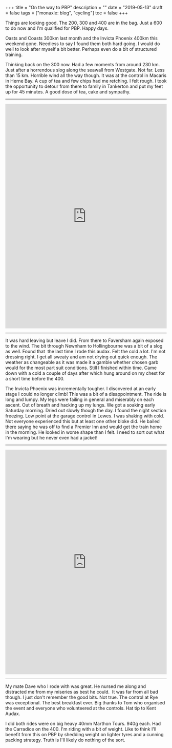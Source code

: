 +++
title = "On the way to PBP"
description = ""
date = "2019-05-13"
draft = false
tags = ["monaxle: blog", "cycling"]
toc = false
+++

Things are looking good. The 200, 300 and 400 are in the bag. Just a 600 to do now and I'm qualified for PBP. Happy days. 

Oasts and Coasts 300km last month and the Invicta Phoenix 400km this weekend gone. Needless to say I found them both hard going. I would do well to look after myself a bit better. Perhaps even do a bit of structured training. 

Thinking back on the 300 now. Had a few moments from around 230 km. Just after a horrendous slog along the seawall from Westgate. Not far. Less than 15 km. Horrible wind all the way though. It was at the control in Macaris in Herne Bay. A cup of tea and few chips had me retching. I felt rough. I took the opportunity to detour from there to family in Tankerton and put my feet up for 45 minutes. A good dose of tea, cake and sympathy. 
***
<iframe src="https://ridewithgps.com/embeds?type=trip&id=34046093&metricUnits=true&sampleGraph=true&distanceMarkers=true&showPhotos=true" style="width: 1px; min-width: 100%; height: 700px; border: none;" scrolling="no"></iframe>

***
It was hard leaving but leave I did. From there to Faversham again exposed to the wind. The bit through Newnham to Hollingbourne was a bit of a slog as well. Found that  the last time I rode this audax. Felt the cold a lot. I'm not dressing right. I get all sweaty and am not drying out quick enough. The weather as changeable as it was made it a gamble whether chosen garb would for the most part suit conditions. Still I finished within time. Came down with a cold a couple of days after which hung around on my chest for a short time before the 400.

The Invicta Phoenix was incrementally tougher. I discovered at an early stage I could no longer climb! This was a bit of a disappointment. The ride is long and lumpy. My legs were failing in general and miserably on each ascent. Out of breath and hacking up my lungs. We got a soaking early Saturday morning. Dried out slowly though the day. I found the night section freezing. Low point at the garage control in Lewes. I was shaking with cold. Not everyone experienced this but at least one other bloke did. He bailed there saying he was off to find a Premier Inn and would get the train home in the morning. He looked in worse shape than I felt. I need to sort out what I'm wearing but he never even had a jacket!
***
<iframe src="https://ridewithgps.com/embeds?type=trip&id=34606686&metricUnits=true&sampleGraph=true&distanceMarkers=true&showPhotos=true" style="width: 1px; min-width: 100%; height: 700px; border: none;" scrolling="no"></iframe>

***
My mate Dave who I rode with was great. He nursed me along and distracted me from my miseries as best he could.  It was far from all bad though. I just don't remember the good bits. Not true. The control at Rye was exceptional. The best breakfast ever. Big thanks to Tom who organised the event and everyone who volunteered at the controls. Hat tip to Kent Audax. 

I did both rides were on big heavy 40mm Marthon Tours. 940g each. Had the Carradice on the 400. I'm riding with a bit of weight. Like to think I'll benefit from this on PBP by shedding weight on lighter tyres and a cunning packing strategy. Truth is I'll likely do nothing of the sort.